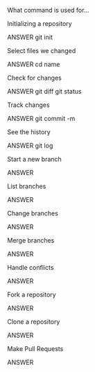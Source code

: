 What command is used for...

Initializing a repository

ANSWER git init

Select files we changed

ANSWER cd name

Check for changes

ANSWER git diff  git status

Track changes

ANSWER git commit -m

See the history

ANSWER git log

Start a new branch

ANSWER 

List branches

ANSWER

Change branches

ANSWER

Merge branches

ANSWER

Handle conflicts

ANSWER

Fork a repository

ANSWER

Clone a repository

ANSWER

Make Pull Requests

ANSWER
